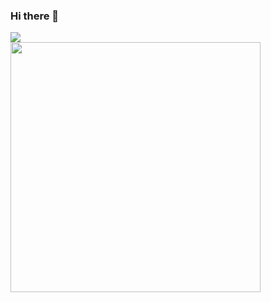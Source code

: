 ### Hi there 👋

<!--
**Miyankouh/Miyankouh** is a ✨ _special_ ✨ repository because its `README.md` (this file) appears on your GitHub profile.

Here are some ideas to get you started:

- 🔭 I’m currently working on ...
- 🌱 I’m currently learning ...
- 👯 I’m looking to collaborate on ...
- 🤔 I’m looking for help with ...
- 💬 Ask me about ...
- 📫 How to reach me: ...
- 😄 Pronouns: ...
- ⚡ Fun fact: ...
-->

<a href="https://github.com/Miyankouh">
<img align="center" src="https://github-readme-stats.vercel.app/api?username=Miyankouh&show_icons=true&count_private=true&include_all_commits=true" /></a>
<br/>
<a href="https://github.com/Miyankouh">
<img align="center" src="https://github-readme-stats.vercel.app/api/top-langs/?username=Miyankouh" style="width:400px; hight:400px;" />
</a>

